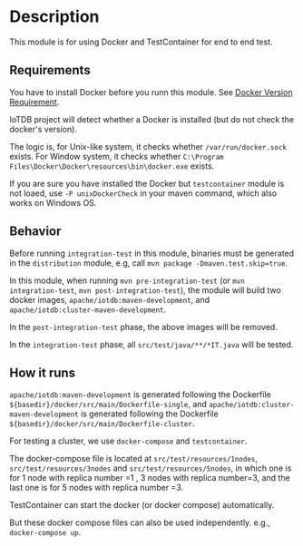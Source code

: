 <!--

    Licensed to the Apache Software Foundation (ASF) under one
    or more contributor license agreements.  See the NOTICE file
    distributed with this work for additional information
    regarding copyright ownership.  The ASF licenses this file
    to you under the Apache License, Version 2.0 (the
    "License"); you may not use this file except in compliance
    with the License.  You may obtain a copy of the License at

        http://www.apache.org/licenses/LICENSE-2.0

    Unless required by applicable law or agreed to in writing,
    software distributed under the License is distributed on an
    "AS IS" BASIS, WITHOUT WARRANTIES OR CONDITIONS OF ANY
    KIND, either express or implied.  See the License for the
    specific language governing permissions and limitations
    under the License.

-->

# Description

This module is for using Docker and TestContainer for end to end test.

## Requirements

You have to install Docker before you runn this module.
See [Docker Version Requirement](https://www.testcontainers.org/supported_docker_environment/).

IoTDB project will detect whether a Docker is installed (but do not check the docker's version).

The logic is, for Unix-like system, it checks whether `/var/run/docker.sock` exists.
For Window system, it checks whether `C:\Program Files\Docker\Docker\resources\bin\docker.exe` exists.

If you are sure you have installed the Docker but `testcontainer` module is not loaed, use `-P unixDockerCheck`
in your maven command, which also works on Windows OS.

## Behavior

Before running `integration-test` in this module, binaries must be generated in the `distribution` module,
e.g, call `mvn package -Dmaven.test.skip=true`.

In this module, when running `mvn pre-integration-test` (or `mvn integration-test`, `mvn post-integration-test`),
the module will build two docker images, `apache/iotdb:maven-development`, and `apache/iotdb:cluster-maven-development`.

In the `post-integration-test` phase, the above images will be removed.

In the `integration-test` phase, all `src/test/java/**/*IT.java` will be tested.

## How it runs

`apache/iotdb:maven-development` is generated following the Dockerfile `${basedir}/docker/src/main/Dockerfile-single`, and
`apache/iotdb:cluster-maven-development` is generated following the Dockerfile `${basedir}/docker/src/main/Dockerfile-cluster`.

For testing a cluster, we use `docker-compose` and `testcontainer`.

The docker-compose file is located at  `src/test/resources/1nodes`,  `src/test/resources/3nodes` and `src/test/resources/5nodes`, 
in which one is for 1 node with replica number =1 , 3 nodes with replica number=3, and the last one is for 5 nodes with replica number =3.

TestContainer can start the docker (or docker compose) automatically.

But these docker compose files can also be used independently.
e.g., `docker-compose up`.


